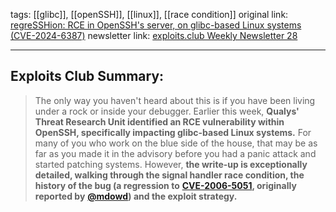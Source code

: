 tags: [[glibc]], [[openSSH]], [[linux]], [[race condition]]
original link:  [regreSSHion: RCE in OpenSSH's server, on glibc-based Linux systems (CVE-2024-6387)](https://www.qualys.com/2024/07/01/cve-2024-6387/regresshion.txt?ref=blog.exploits.club)
newsletter link: [exploits.club Weekly Newsletter 28](https://blog.exploits.club/exploits-club-weekly-newsletter-28/)  

---
## Exploits Club Summary:
> The only way you haven't heard about this is if you have been living under a rock or inside your debugger. Earlier this week, **Qualys' Threat Research Unit identified an RCE vulnerability within OpenSSH, specifically impacting glibc-based Linux systems.** For many of you who work on the blue side of the house, that may be as far as you made it in the advisory before you had a panic attack and started patching systems. However, **the write-up is exceptionally detailed, walking through the signal handler race condition, the history of the bug (a regression to** [**CVE-2006-5051**](https://nvd.nist.gov/vuln/detail/CVE-2006-5051?ref=blog.exploits.club)**, originally reported by** [**@mdowd**](https://twitter.com/mdowd?ref=blog.exploits.club)**) and the exploit strategy.**